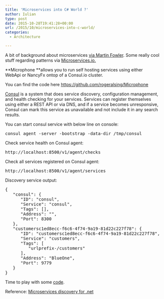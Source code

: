 ```yaml
---
title: 'Microservices into C# World ?'
author: Iulian
type: post
date: 2015-10-28T19:41:28+00:00
url: /2015/10/microservices-into-c-world/
categories:
  - Architecture

---
```

<p style="text-align: justify;">
  A bit of background about microservices <a href="http://martinfowler.com/articles/microservices.html" target="_blank">via Martin Fowler</a>. Some really cool stuff regarding patterns via <a href="http://microservices.io/index.html" target="_blank">Microservices.io.</a>
</p>

**Microphone **allows you to run self hosting services using either WebApi or NancyFx ontop of a Consul.io cluster.
  
You can find the code here <https://github.com/rogeralsing/Microphone>

[Consul][1] is a system that does service discovery, configuration management, and health checking for your services. Services can register themselves using either a REST API or via DNS, and if a service becomes unresponsive, Consul can mark this service as unavailable and not include it in any search results.

You can start consul service with below line on console:

<pre class="lang:ps decode:true">consul agent -server -bootstrap -data-dir /tmp/consul</pre>

Check service health on Consul agent:

<pre class="lang:ps decode:true ">http://localhost:8500/v1/agent/checks</pre>

Check all services registered on Consul agent:

<pre class="lang:ps decode:true">http://localhost:8500/v1/agent/services</pre>

Discovery service output:

<pre class="lang:js decode:true">{
   "consul": {
      "ID": "consul",
      "Service": "consul",
      "Tags": [],
      "Address": "",
      "Port": 8300
   },
   "customersc1ed8ecc-f6c6-4f74-9a19-81d22c227f78": {
      "ID": "customersc1ed8ecc-f6c6-4f74-9a19-81d22c227f78",
      "Service": "customers",
      "Tags": [
         "urlprefix-/customers"
      ],
      "Address": "BlueOne",
      "Port": 9779
   }
}</pre>

Time to play with some <a href="https://github.com/itabara/consul.io" target="_blank">code</a>.

Reference: <a href="http://blog.nethouse.se/2015/10/19/introducing-microphone-microservices-with-service-discovery-for-net/" target="_blank">Microservices discovery for .net</a>

 [1]: https://www.consul.io